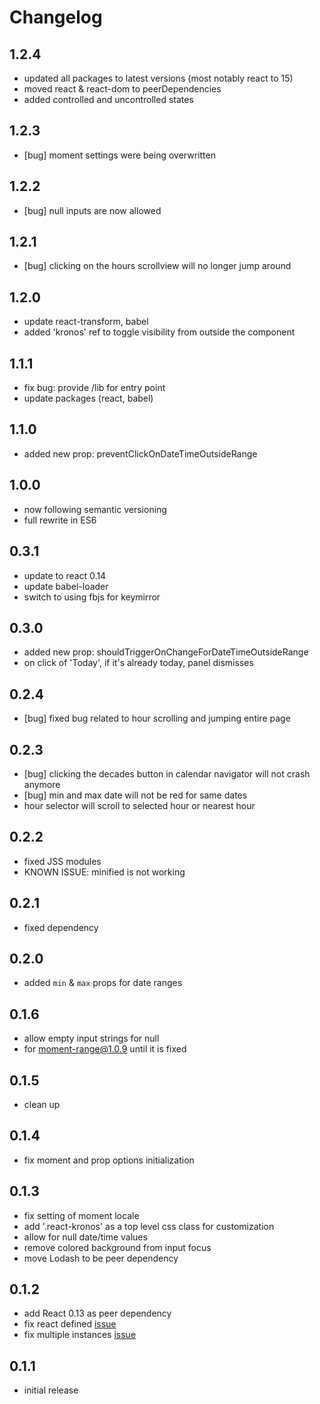 Changelog
=========

## 1.2.4

- updated all packages to latest versions (most notably react to 15)
- moved react & react-dom to peerDependencies
- added controlled and uncontrolled states

## 1.2.3
- [bug] moment settings were being overwritten

## 1.2.2
- [bug] null inputs are now allowed

## 1.2.1
- [bug] clicking on the hours scrollview will no longer jump around

## 1.2.0
- update react-transform, babel
- added 'kronos' ref to toggle visibility from outside the component

## 1.1.1
- fix bug: provide /lib for entry point
- update packages (react, babel)

## 1.1.0
- added new prop: preventClickOnDateTimeOutsideRange

## 1.0.0
- now following semantic versioning
- full rewrite in ES6

## 0.3.1
- update to react 0.14
- update babel-loader
- switch to using fbjs for keymirror

## 0.3.0
- added new prop: shouldTriggerOnChangeForDateTimeOutsideRange
- on click of 'Today', if it's already today, panel dismisses

## 0.2.4
- [bug] fixed bug related to hour scrolling and jumping entire page

## 0.2.3
- [bug] clicking the decades button in calendar navigator will not crash anymore
- [bug] min and max date will not be red for same dates
- hour selector will scroll to selected hour or nearest hour

## 0.2.2
- fixed JSS modules
- KNOWN ISSUE: minified is not working

## 0.2.1
- fixed dependency

## 0.2.0
- added `min` & `max` props for date ranges

## 0.1.6
- allow empty input strings for null
- for moment-range@1.0.9 until it is fixed

## 0.1.5
- clean up

## 0.1.4
- fix moment and prop options initialization

## 0.1.3
- fix setting of moment locale
- add '.react-kronos' as a top level css class for customization
- allow for null date/time values
- remove colored background from input focus
- move Lodash to be peer dependency

## 0.1.2
- add React 0.13 as peer dependency
- fix react defined [issue](https://github.com/dubert/react-kronos/issues/1)
- fix multiple instances [issue](https://github.com/dubert/react-kronos/issues/5)

## 0.1.1
- initial release
